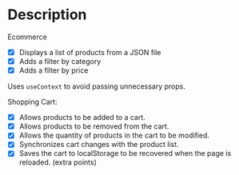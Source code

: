 # Description

Ecommerce

- [x] Displays a list of products from a JSON file
- [x] Adds a filter by category
- [x] Adds a filter by price

Uses `useContext` to avoid passing unnecessary props.

Shopping Cart:

- [x] Allows products to be added to a cart.
- [x] Allows products to be removed from the cart.
- [x] Allows the quantity of products in the cart to be modified.
- [x] Synchronizes cart changes with the product list.
- [x] Saves the cart to localStorage to be recovered when the page is reloaded. (extra points)
